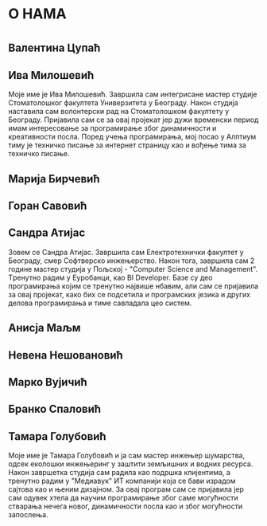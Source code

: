 ﻿# О НАМА <h1>


## Валентина Цупаћ 

## Ива Милошевић

Моје име је Ива Милошевић. Завршила сам интегрисане мастер студије Стоматолошког факултета Универзитета у Београду. Након студија наставила сам волонтерски рад на Стоматолошком факултету у Београду. Пријавила сам се за овај пројекат јер дужи временски период имам интересовање за програмирање због динамичности и креативности посла. Поред учења програмирања, мој посао у Алптиум тиму је техничко писање за интернет страницу као и вођење тима за техничко писање. 

## Mарија Бирчевић 

## Горан Савовић 

## Сандра Атијас 

Зовем се Сандра Атијас. Завршила сам Електротехнички факултет у Београду, смер Софтверско инжењерство. Након тога, завршила сам 2 године мастер студија у Пољској - "Computer Science and Management". Tренутно радим у Еуробанци, као BI Developer. Базе су део програмирања којим се тренутно највише нбавим, али сам се пријавила за овај пројекат, како бих се подсетила и програмских језика и других делова програмирања и тиме савладала цео систем.

## Aнисја Маљм 

## Невена Нешовановић 

## Марко Вујичић 

## Бранко Спаловић

## Тамара Голубовић

Моје име је Тамара Голубовић и ја сам мастер инжењер шумарства, одсек еколошки инжењеринг у заштити земљишних и водних ресурса. Након завршетка студија сам радила као подршка клијентима, а тренутно радим у "Медиавук" ИТ компанији која се бави израдом сајтова као и њеним дизајном. За овај програм сам се пријавила јер сам одувек хтела да научим програмирање због саме могућности стварања нечега новог, динамичности посла као и због могућности запослења.  
